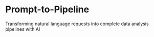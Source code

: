 # Prompt-to-Pipeline
Transforming natural language requests into complete data analysis pipelines with AI
